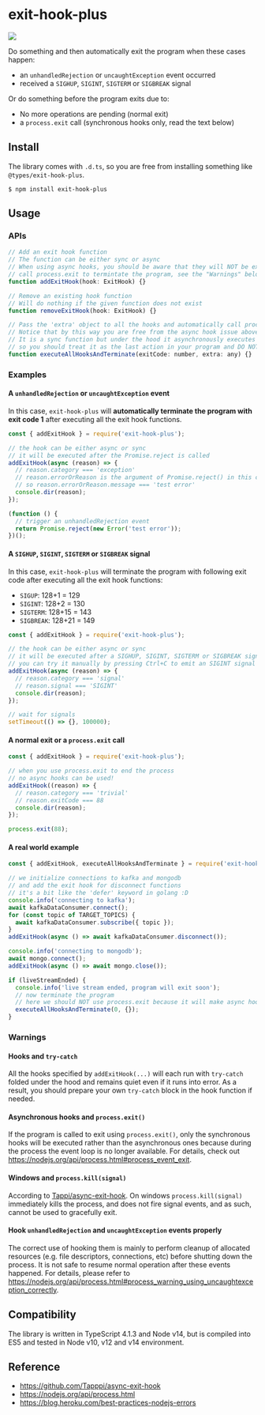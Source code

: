 # exit-hook-plus

![](https://github.com/darkyzhou/exit-hook-plus/workflows/Node.js%20CI/badge.svg)

Do something and then automatically exit the program when these cases happen:

- an `unhandledRejection` or `uncaughtException` event occurred
- received a `SIGHUP`, `SIGINT`, `SIGTERM` or `SIGBREAK` signal

Or do something before the program exits due to:

- No more operations are pending (normal exit)
- a `process.exit` call (synchronous hooks only, read the text below)

## Install

The library comes with `.d.ts`, so you are free from installing something like `@types/exit-hook-plus`.

```text
$ npm install exit-hook-plus
```

## Usage

### APIs

```javascript
// Add an exit hook function
// The function can be either sync or async
// When using async hooks, you should be aware that they will NOT be executed if you manually
// call process.exit to termintate the program, see the "Warnings" below
function addExitHook(hook: ExitHook) {}

// Remove an existing hook function
// Will do nothing if the given function does not exist
function removeExitHook(hook: ExitHook) {}

// Pass the 'extra' object to all the hooks and automatically call process.exit with 'exitCode'
// Notice that by this way you are free from the async hook issue above
// It is a sync function but under the hood it asynchronously executes the hooks and terminate the program
// so you should treat it as the last action in your program and DO NOT run other codes after calling it
function executeAllHooksAndTerminate(exitCode: number, extra: any) {}
```

### Examples

#### A `unhandledRejection` or `uncaughtException` event

In this case, `exit-hook-plus` will **automatically terminate the program with exit code 1** after executing all the exit hook functions.

```javascript
const { addExitHook } = require('exit-hook-plus');

// the hook can be either async or sync
// it will be executed after the Promise.reject is called
addExitHook(async (reason) => {
  // reason.category === 'exception'
  // reason.errorOrReason is the argument of Promise.reject() in this case
  // so reason.errorOrReason.message === 'test error'
  console.dir(reason);
});

(function () {
  // trigger an unhandledRejection event
  return Promise.reject(new Error('test error'));
})();
```

#### A `SIGHUP`, `SIGINT`, `SIGTERM` or `SIGBREAK` signal

In this case, `exit-hook-plus` will terminate the program with following exit code after executing all the exit hook functions:

- `SIGUP`: 128+1 = 129
- `SIGINT`: 128+2 = 130
- `SIGTERM`: 128+15 = 143
- `SIGBREAK`: 128+21 = 149

```javascript
const { addExitHook } = require('exit-hook-plus');

// the hook can be either async or sync
// it will be executed after a SIGHUP, SIGINT, SIGTERM or SIGBREAK signal was sent
// you can try it manually by pressing Ctrl+C to emit an SIGINT signal
addExitHook(async (reason) => {
  // reason.category === 'signal'
  // reason.signal === 'SIGINT'
  console.dir(reason);
});

// wait for signals
setTimeout(() => {}, 100000);
```

#### A normal exit or a `process.exit` call

```javascript
const { addExitHook } = require('exit-hook-plus');

// when you use process.exit to end the process
// no async hooks can be used!
addExitHook((reason) => {
  // reason.category === 'trivial'
  // reason.exitCode === 88
  console.dir(reason);
});

process.exit(88);
```

#### A real world example

```javascript
const { addExitHook, executeAllHooksAndTerminate } = require('exit-hook-plus');

// we initialize connections to kafka and mongodb
// and add the exit hook for disconnect functions
// it's a bit like the 'defer' keyword in golang :D
console.info('connecting to kafka');
await kafkaDataConsumer.connect();
for (const topic of TARGET_TOPICS) {
  await kafkaDataConsumer.subscribe({ topic });
}
addExitHook(async () => await kafkaDataConsumer.disconnect());

console.info('connecting to mongodb');
await mongo.connect();
addExitHook(async () => await mongo.close());

if (liveStreamEnded) {
  console.info('live stream ended, program will exit soon');
  // now terminate the program
  // here we should NOT use process.exit because it will make async hooks unable to execute, see the "Warnings" below
  executeAllHooksAndTerminate(0, {});
}
```

### Warnings

#### Hooks and `try-catch`

All the hooks specified by `addExitHook(...)` will each run with `try-catch` folded under the hood and remains quiet even if it runs into error.
As a result, you should prepare your own `try-catch` block in the hook function if needed.

#### Asynchronous hooks and `process.exit()`

If the program is called to exit using `process.exit()`, only the synchronous hooks will be executed rather than the asynchronous ones because during the process the event loop is no longer available. For details, check out https://nodejs.org/api/process.html#process_event_exit.

#### Windows and `process.kill(signal)`

According to [Tappi/async-exit-hook](https://github.com/Tapppi/async-exit-hook/blob/master/readme.md#windows-and-processkillsignal).
On windows `process.kill(signal)` immediately kills the process, and does not fire signal events, and as such, cannot be used to gracefully exit.

#### Hook `unhandledRejection` and `uncaughtException` events properly

The correct use of hooking them is mainly to perform cleanup of allocated resources (e.g. file descriptors, connections, etc) before shutting down the process.
It is not safe to resume normal operation after these events happened. For details, please refer to https://nodejs.org/api/process.html#process_warning_using_uncaughtexception_correctly.

## Compatibility

The library is written in TypeScript 4.1.3 and Node v14, but is compiled into ES5 and tested in Node v10, v12 and v14 environment.

## Reference

- https://github.com/Tapppi/async-exit-hook
- https://nodejs.org/api/process.html
- https://blog.heroku.com/best-practices-nodejs-errors
